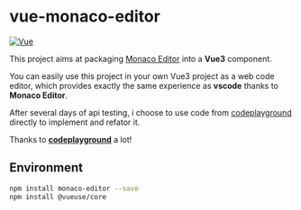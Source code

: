 # vue-monaco-editor

[![Vue](https://img.shields.io/badge/Vue-3.3.4-success)](https://cn.vuejs.org/)

This project aims at packaging [Monaco Editor](https://github.com/microsoft/monaco-editor) into a **Vue3** component.

You can easily use this project in your own Vue3 project as a web code editor, which provides exactly the same experience as **vscode** thanks to **Monaco Editor**.

After several days of api testing, i choose to use code from [codeplayground](https://github.com/wobsoriano/codeplayground) directly to implement and refator it.

Thanks to [**codeplayground**](https://github.com/wobsoriano/codeplayground) a lot!

## Environment

```bash
npm install monaco-editor --save
npm install @vueuse/core
```